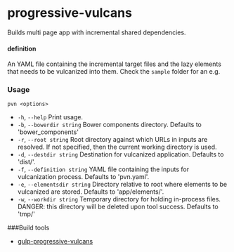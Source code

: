 # progressive-vulcans

Builds multi page app with incremental shared dependencies.

#### definition
An YAML file containing the incremental target files and the lazy elements that needs to be vulcanized into them. Check the `sample` folder for an e.g.

### Usage
 `pvn <options>`

- `-h`, `--help`                       Print usage.
- `-b`, `--bowerdir string`            Bower components directory. Defaults to 'bower_components'
- `-r`, `--root string`                Root directory against which URLs in inputs are resolved. If not specified, then the current working directory is used.
- `-d`, `--destdir string`             Destination for vulcanized application. Defaults to 'dist/'.
- `-f`, `--definition string`          YAML file containing the inputs for vulcanization process. Defaults to 'pvn.yaml'.
- `-e`, `--elementsdir string`         Directory relative to root where elements to be vulcanized are stored. Defaults to 'app/elements/'.
- `-w`, `--workdir string`             Temporary directory for holding in-process files. DANGER: this directory will be deleted upon tool success. Defaults to 'tmp/'

###Build tools
- [gulp-progressive-vulcans](https://www.npmjs.com/package/gulp-progressive-vulcans)
